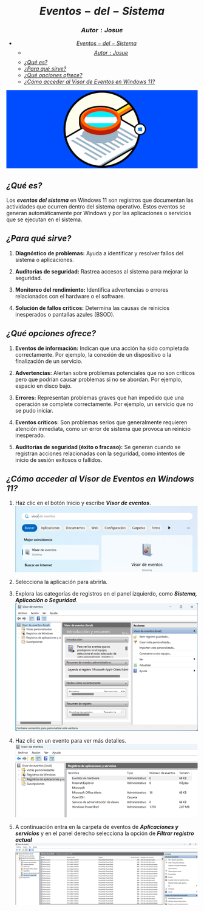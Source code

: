 # $$Eventos-del-Sistema$$
### $$Autor: Josue$$

- [$$Eventos-del-Sistema$$](#eventos-del-sistema)
    - [$$Autor: Josue$$](#autor-josue)
  - [*¿Qué es?*](#qué-es)
  - [*¿Para qué sirve?*](#para-qué-sirve)
  - [*¿Qué opciones ofrece?*](#qué-opciones-ofrece)
  - [*¿Cómo acceder al Visor de Eventos en Windows 11?*](#cómo-acceder-al-visor-de-eventos-en-windows-11)


![alt text](image-4.png)

## *¿Qué es?*

Los ***eventos del sistema*** en Windows 11 son registros que documentan las actividades que ocurren dentro del sistema operativo. Estos eventos se generan automáticamente por Windows y por las aplicaciones o servicios que se ejecutan en el sistema.


## *¿Para qué sirve?*

1. **Diagnóstico de problemas:** Ayuda a identificar y resolver fallos del sistema o aplicaciones.
   
2. **Auditorías de seguridad:** Rastrea accesos al sistema para mejorar la seguridad.
   
3. **Monitoreo del rendimiento:** Identifica advertencias o errores relacionados con el hardware o el software.
   
4. **Solución de fallos críticos:** Determina las causas de reinicios inesperados o pantallas azules (BSOD).


## *¿Qué opciones ofrece?*

1. **Eventos de información:**
Indican que una acción ha sido completada correctamente. Por ejemplo, la conexión de un dispositivo o la finalización de un servicio.

2. **Advertencias:**
Alertan sobre problemas potenciales que no son críticos pero que podrían causar problemas si no se abordan. Por ejemplo, espacio en disco bajo.

3. **Errores:**
Representan problemas graves que han impedido que una operación se complete correctamente. Por ejemplo, un servicio que no se pudo iniciar.

4. **Eventos críticos:**
Son problemas serios que generalmente requieren atención inmediata, como un error de sistema que provoca un reinicio inesperado.

5. **Auditorías de seguridad (éxito o fracaso):**
Se generan cuando se registran acciones relacionadas con la seguridad, como intentos de inicio de sesión exitosos o fallidos.


## *¿Cómo acceder al Visor de Eventos en Windows 11?* 

1. Haz clic en el botón Inicio y escribe ***Visor de eventos***.
![alt text](image.png)

2. Selecciona la aplicación para abrirla.

3. Explora las categorías de registros en el panel izquierdo, como ***Sistema, Aplicación o Seguridad***.
![alt text](image-1.png)

4. Haz clic en un evento para ver más detalles.
![alt text](image-2.png)

5. A continuación entra en la carpeta de eventos de ***Aplicaciones y servicios*** y en el panel derecho selecciona la opción de ***Filtrar registro actual***  
![alt text](image-3.png)
